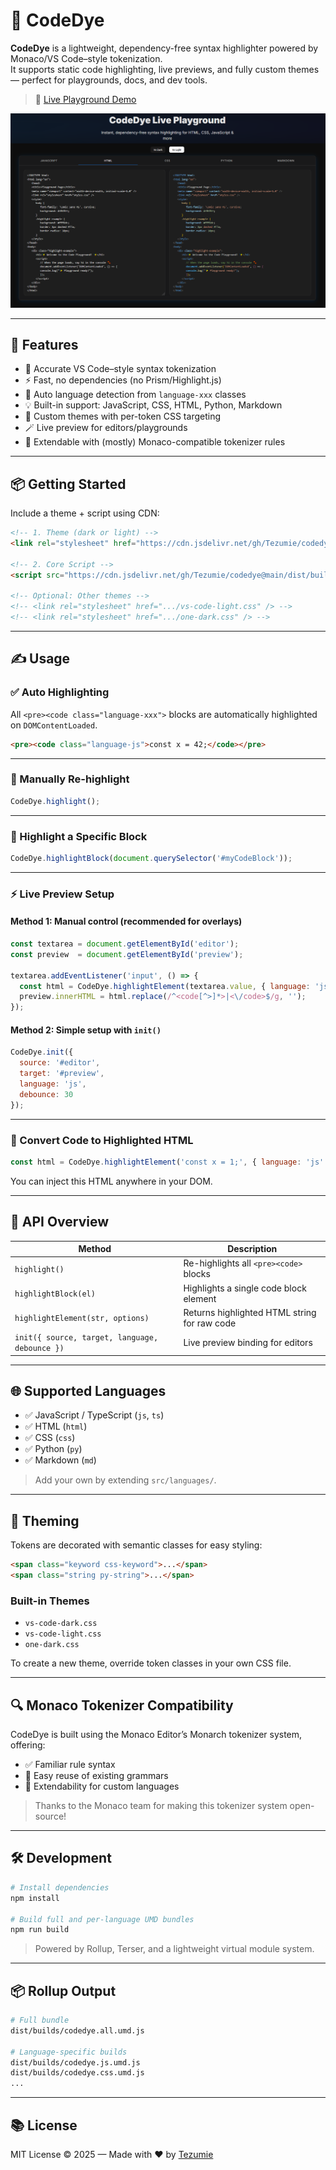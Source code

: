 # 🎨 CodeDye

**CodeDye** is a lightweight, dependency-free syntax highlighter powered by Monaco/VS Code–style tokenization.  
It supports static code highlighting, live previews, and fully custom themes — perfect for playgrounds, docs, and dev tools.

> 🔗 [Live Playground Demo](https://tezumie.github.io/codedye/)

![Playground Screenshot](docs/demo.PNG)

---

## 🚀 Features

- 🎯 Accurate VS Code–style syntax tokenization
- ⚡ Fast, no dependencies (no Prism/Highlight.js)
- 🧠 Auto language detection from `language-xxx` classes
- 💡 Built-in support: JavaScript, CSS, HTML, Python, Markdown
- 🌈 Custom themes with per-token CSS targeting
- 🪄 Live preview for editors/playgrounds
- 🧩 Extendable with (mostly) Monaco-compatible tokenizer rules

---

## 📦 Getting Started

Include a theme + script using CDN:

```html
<!-- 1. Theme (dark or light) -->
<link rel="stylesheet" href="https://cdn.jsdelivr.net/gh/Tezumie/codedye@main/dist/themes/vs-code-dark.css" />

<!-- 2. Core Script -->
<script src="https://cdn.jsdelivr.net/gh/Tezumie/codedye@main/dist/builds/codedye.all.umd.js"></script>

<!-- Optional: Other themes -->
<!-- <link rel="stylesheet" href=".../vs-code-light.css" /> -->
<!-- <link rel="stylesheet" href=".../one-dark.css" /> -->
```

---

## ✍️ Usage

### ✅ Auto Highlighting

All `<pre><code class="language-xxx">` blocks are automatically highlighted on `DOMContentLoaded`.

```html
<pre><code class="language-js">const x = 42;</code></pre>
```

---

### 🔁 Manually Re-highlight

```js
CodeDye.highlight();
```

---

### 🧱 Highlight a Specific Block

```js
CodeDye.highlightBlock(document.querySelector('#myCodeBlock'));
```

---

### ⚡ Live Preview Setup

#### Method 1: Manual control (recommended for overlays)

```js
const textarea = document.getElementById('editor');
const preview  = document.getElementById('preview');

textarea.addEventListener('input', () => {
  const html = CodeDye.highlightElement(textarea.value, { language: 'js' });
  preview.innerHTML = html.replace(/^<code[^>]*>|<\/code>$/g, '');
});
```

#### Method 2: Simple setup with `init()`

```js
CodeDye.init({
  source: '#editor',
  target: '#preview',
  language: 'js',
  debounce: 30
});
```

---

### 🔄 Convert Code to Highlighted HTML

```js
const html = CodeDye.highlightElement('const x = 1;', { language: 'js' });
```

You can inject this HTML anywhere in your DOM.

---

## 🧪 API Overview

| Method                      | Description                                           |
|----------------------------|-------------------------------------------------------|
| `highlight()`              | Re-highlights all `<pre><code>` blocks                |
| `highlightBlock(el)`       | Highlights a single code block element                |
| `highlightElement(str, options)` | Returns highlighted HTML string for raw code     |
| `init({ source, target, language, debounce })` | Live preview binding for editors     |

---

## 🌐 Supported Languages

- ✅ JavaScript / TypeScript (`js`, `ts`)
- ✅ HTML (`html`)
- ✅ CSS (`css`)
- ✅ Python (`py`)
- ✅ Markdown (`md`)

> Add your own by extending `src/languages/`.

---

## 🎨 Theming

Tokens are decorated with semantic classes for easy styling:

```html
<span class="keyword css-keyword">...</span>
<span class="string py-string">...</span>
```

### Built-in Themes

- `vs-code-dark.css`
- `vs-code-light.css`
- `one-dark.css`

To create a new theme, override token classes in your own CSS file.

---

## 🔍 Monaco Tokenizer Compatibility

CodeDye is built using the Monaco Editor’s Monarch tokenizer system, offering:

- ✅ Familiar rule syntax
- 🔁 Easy reuse of existing grammars
- 🔧 Extendability for custom languages

> Thanks to the Monaco team for making this tokenizer system open-source!

---

## 🛠️ Development

```bash
# Install dependencies
npm install

# Build full and per-language UMD bundles
npm run build
```

> Powered by Rollup, Terser, and a lightweight virtual module system.

---

## 📦 Rollup Output

```bash
# Full bundle
dist/builds/codedye.all.umd.js

# Language-specific builds
dist/builds/codedye.js.umd.js
dist/builds/codedye.css.umd.js
...
```

---

## 📚 License

MIT License © 2025 — Made with ❤️ by [Tezumie](https://github.com/Tezumie)
